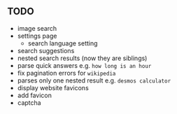 ## TODO

-   image search
-   settings page
    -   search language setting
-   search suggestions
-   nested search results (now they are siblings)
-   parse quick answers e.g. `how long is an hour`
-   fix pagination errors for `wikipedia`
-   parses only one nested result e.g. `desmos calculator`
-   display website favicons
-   add favicon
-   captcha
